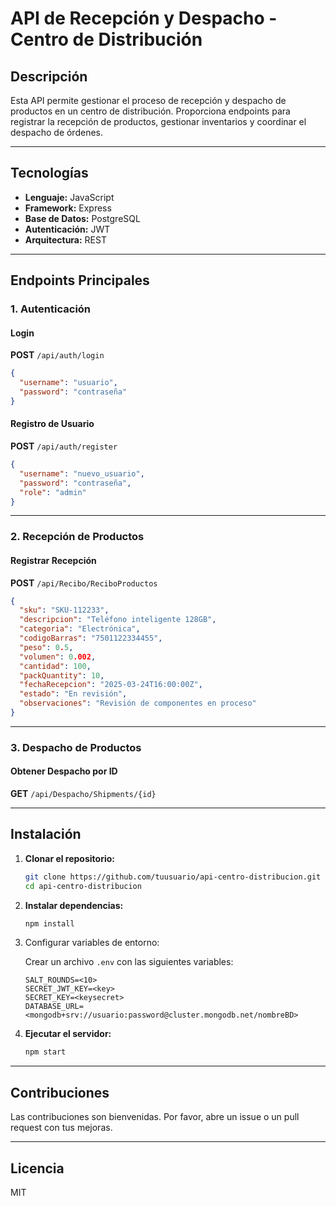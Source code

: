 # API de Recepción y Despacho - Centro de Distribución

## Descripción

Esta API permite gestionar el proceso de recepción y despacho de productos en un centro de distribución. Proporciona endpoints para registrar la recepción de productos, gestionar inventarios y coordinar el despacho de órdenes.

---

## Tecnologías

- **Lenguaje:** JavaScript
- **Framework:** Express
- **Base de Datos:** PostgreSQL
- **Autenticación:** JWT
- **Arquitectura:** REST

---

## Endpoints Principales

### 1. Autenticación

#### Login

**POST** `/api/auth/login`

```json
{
  "username": "usuario",
  "password": "contraseña"
}
```

#### Registro de Usuario

**POST** `/api/auth/register`

```json
{
  "username": "nuevo_usuario",
  "password": "contraseña",
  "role": "admin"
}
```

---

### 2. Recepción de Productos

#### Registrar Recepción

**POST** `/api/Recibo/ReciboProductos`

```json
{
  "sku": "SKU-112233",
  "descripcion": "Teléfono inteligente 128GB",
  "categoria": "Electrónica",
  "codigoBarras": "7501122334455",
  "peso": 0.5,
  "volumen": 0.002,
  "cantidad": 100,
  "packQuantity": 10,
  "fechaRecepcion": "2025-03-24T16:00:00Z",
  "estado": "En revisión",
  "observaciones": "Revisión de componentes en proceso"
}
```

---

### 3. Despacho de Productos

#### Obtener Despacho por ID

**GET** `/api/Despacho/Shipments/{id}`

---

## Instalación

1. **Clonar el repositorio:**

   ```bash
   git clone https://github.com/tuusuario/api-centro-distribucion.git
   cd api-centro-distribucion
   ```

2. **Instalar dependencias:**

   ```bash
   npm install
   ```

2. Configurar variables de entorno:

    Crear un archivo `.env` con las siguientes variables:

    ```env
    SALT_ROUNDS=<10>
    SECRET_JWT_KEY=<key>
    SECRET_KEY=<keysecret>
    DATABASE_URL=<mongodb+srv://usuario:password@cluster.mongodb.net/nombreBD>
    ```

4. **Ejecutar el servidor:**

   ```bash
   npm start
   ```

---

## Contribuciones

Las contribuciones son bienvenidas. Por favor, abre un issue o un pull request con tus mejoras.

---

## Licencia

MIT
